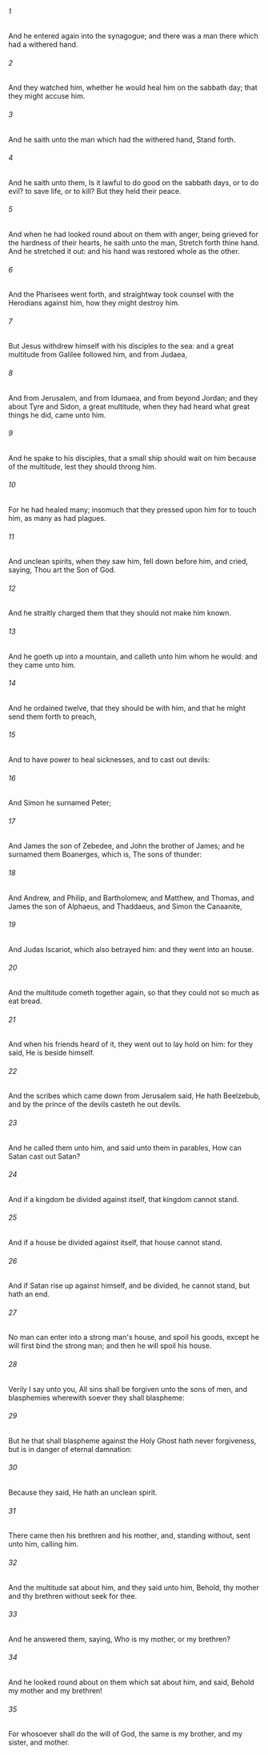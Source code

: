 ###### 1
And he entered again into the synagogue; and there was a man there which had a withered hand.

###### 2
And they watched him, whether he would heal him on the sabbath day; that they might accuse him.

###### 3
And he saith unto the man which had the withered hand, Stand forth.

###### 4
And he saith unto them, Is it lawful to do good on the sabbath days, or to do evil? to save life, or to kill? But they held their peace.

###### 5
And when he had looked round about on them with anger, being grieved for the hardness of their hearts, he saith unto the man, Stretch forth thine hand. And he stretched it out: and his hand was restored whole as the other.

###### 6
And the Pharisees went forth, and straightway took counsel with the Herodians against him, how they might destroy him.

###### 7
But Jesus withdrew himself with his disciples to the sea: and a great multitude from Galilee followed him, and from Judaea,

###### 8
And from Jerusalem, and from Idumaea, and from beyond Jordan; and they about Tyre and Sidon, a great multitude, when they had heard what great things he did, came unto him.

###### 9
And he spake to his disciples, that a small ship should wait on him because of the multitude, lest they should throng him.

###### 10
For he had healed many; insomuch that they pressed upon him for to touch him, as many as had plagues.

###### 11
And unclean spirits, when they saw him, fell down before him, and cried, saying, Thou art the Son of God.

###### 12
And he straitly charged them that they should not make him known.

###### 13
And he goeth up into a mountain, and calleth unto him whom he would: and they came unto him.

###### 14
And he ordained twelve, that they should be with him, and that he might send them forth to preach,

###### 15
And to have power to heal sicknesses, and to cast out devils:

###### 16
And Simon he surnamed Peter;

###### 17
And James the son of Zebedee, and John the brother of James; and he surnamed them Boanerges, which is, The sons of thunder:

###### 18
And Andrew, and Philip, and Bartholomew, and Matthew, and Thomas, and James the son of Alphaeus, and Thaddaeus, and Simon the Canaanite,

###### 19
And Judas Iscariot, which also betrayed him: and they went into an house.

###### 20
And the multitude cometh together again, so that they could not so much as eat bread.

###### 21
And when his friends heard of it, they went out to lay hold on him: for they said, He is beside himself.

###### 22
And the scribes which came down from Jerusalem said, He hath Beelzebub, and by the prince of the devils casteth he out devils.

###### 23
And he called them unto him, and said unto them in parables, How can Satan cast out Satan?

###### 24
And if a kingdom be divided against itself, that kingdom cannot stand.

###### 25
And if a house be divided against itself, that house cannot stand.

###### 26
And if Satan rise up against himself, and be divided, he cannot stand, but hath an end.

###### 27
No man can enter into a strong man's house, and spoil his goods, except he will first bind the strong man; and then he will spoil his house.

###### 28
Verily I say unto you, All sins shall be forgiven unto the sons of men, and blasphemies wherewith soever they shall blaspheme:

###### 29
But he that shall blaspheme against the Holy Ghost hath never forgiveness, but is in danger of eternal damnation:

###### 30
Because they said, He hath an unclean spirit.

###### 31
There came then his brethren and his mother, and, standing without, sent unto him, calling him.

###### 32
And the multitude sat about him, and they said unto him, Behold, thy mother and thy brethren without seek for thee.

###### 33
And he answered them, saying, Who is my mother, or my brethren?

###### 34
And he looked round about on them which sat about him, and said, Behold my mother and my brethren!

###### 35
For whosoever shall do the will of God, the same is my brother, and my sister, and mother.

